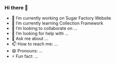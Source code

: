### Hi there 👋






- 🔭 I’m currently working on Sugar Factory Website
- 🌱 I’m currently learning Collection Framework
- 👯 I’m looking to collaborate on ...
- 🤔 I’m looking for help with ...
- 💬 Ask me about ...
- 📫 How to reach me: ...
- 😄 Pronouns: ...
- ⚡ Fun fact: ...


